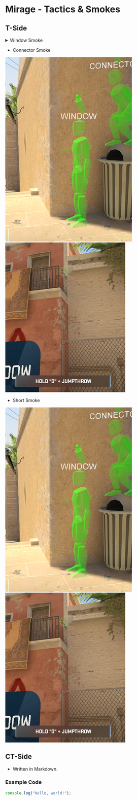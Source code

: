 # Mirage - Tactics & Smokes

## T-Side
<details>
  <summary>Window Smoke</summary>
  
  ### Heading
  1. Stand in front of Trashcan
  2. Look at corner of balcony
     
<img title="a title" alt="Alt text" src="/assets/de_mirage_window_pos.png"> <img title="a title" alt="Alt text" src="/assets/de_mirage_window_pov.png">
![Alt text](/assets/images/de_mirage_window_pos.png)
![Alt text](/assets/images/de_mirage_window_pov.png)
</details>


- Connector Smoke
 
<img title="a title" alt="Alt text" src="/assets/de_mirage_window_pos.png"> <img title="a title" alt="Alt text" src="/assets/de_mirage_window_pov.png">

- Short Smoke
 
<img title="a title" alt="Alt text" src="/assets/de_mirage_window_pos.png"> <img title="a title" alt="Alt text" src="/assets/de_mirage_window_pov.png">
  
## CT-Side
- Written in Markdown.

### Example Code
```javascript
console.log("Hello, world!");
